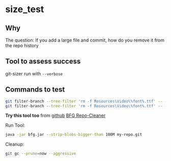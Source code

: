 # size_test

## Why
The question: If you add a large file and commit, how do you remove it from the repo history

## Tool to assess success
git-sizer
run with ```--verbose```

## Commands to test
```bash
git filter-branch --tree-filter 'rm -f Resources\Video\%font%.ttf' -- --all
git filter-branch --tree-filter 'rm -f Resources\Video\%font%.ttf' -- --all
```

**Try this tool too**
from [github](https://stackoverflow.com/questions/2100907/how-to-remove-delete-a-large-file-from-commit-history-in-the-git-repository)
[BFG Repo-Cleaner](https://rtyley.github.io/bfg-repo-cleaner/)

Run Tool:
```bash
java -jar bfg.jar --strip-blobs-bigger-than 100M my-repo.git
```

Cleanup:
```bash
git gc --prune=now --aggressive
```
